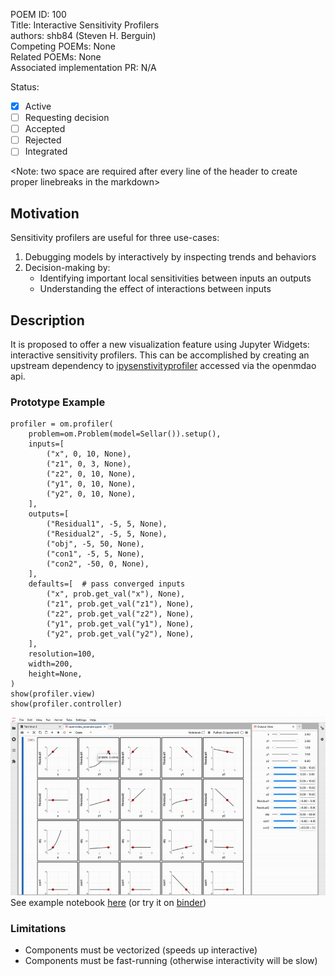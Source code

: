 POEM ID: 100  
Title:  Interactive Sensitivity Profilers  
authors: shb84 (Steven H. Berguin)  
Competing POEMs: None  
Related POEMs:  None  
Associated implementation PR: N/A  

Status:  

- [x] Active  
- [ ] Requesting decision  
- [ ] Accepted  
- [ ] Rejected  
- [ ] Integrated  

<Note: two space are required after every line of the header to create proper linebreaks in the markdown>


## Motivation

Sensitivity profilers are useful for three use-cases: 

1. Debugging models by interactively by inspecting trends and behaviors
2. Decision-making by: 
    * Identifying important local sensitivities between inputs an outputs 
    * Understanding the effect of interactions between inputs  


## Description

It is proposed to offer a new visualization feature using Jupyter Widgets: interactive sensitivity profilers. This can be accomplished by creating an upstream dependency to [ipysenstivityprofiler](https://pypi.org/project/ipysensitivityprofiler/) accessed via the openmdao api. 

### Prototype Example

```
profiler = om.profiler(
    problem=om.Problem(model=Sellar()).setup(),
    inputs=[
        ("x", 0, 10, None), 
        ("z1", 0, 3, None), 
        ("z2", 0, 10, None), 
        ("y1", 0, 10, None), 
        ("y2", 0, 10, None), 
    ],
    outputs=[
        ("Residual1", -5, 5, None), 
        ("Residual2", -5, 5, None), 
        ("obj", -5, 50, None), 
        ("con1", -5, 5, None), 
        ("con2", -50, 0, None), 
    ],
    defaults=[  # pass converged inputs
        ("x", prob.get_val("x"), None),
        ("z1", prob.get_val("z1"), None),
        ("z2", prob.get_val("z2"), None),
        ("y1", prob.get_val("y1"), None),
        ("y2", prob.get_val("y2"), None),
    ],
    resolution=100,
    width=200,
    height=None,
)
show(profiler.view)
show(profiler.controller)
```


![](sellar.gif)
See example notebook [here](https://github.com/shb84/ipysensitivityprofiler/blob/main/notebooks/openmdao_example/openmdao_example.ipynb) (or try it on [binder](https://mybinder.org/v2/gh/shb84/ipysensitivityprofiler.git/main))

### Limitations 

* Components must be vectorized (speeds up interactive)
* Components must be fast-running (otherwise interactivity will be slow)






